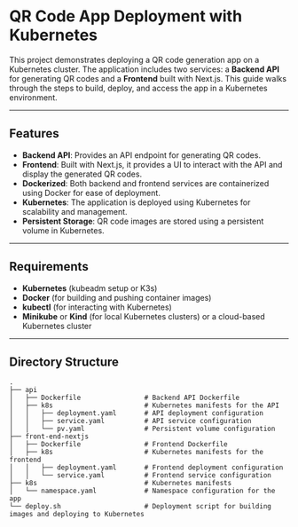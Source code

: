 # QR Code App Deployment with Kubernetes

This project demonstrates deploying a QR code generation app on a Kubernetes cluster. The application includes two services: a **Backend API** for generating QR codes and a **Frontend** built with Next.js. This guide walks through the steps to build, deploy, and access the app in a Kubernetes environment.

---

## Features

- **Backend API**: Provides an API endpoint for generating QR codes.
- **Frontend**: Built with Next.js, it provides a UI to interact with the API and display the generated QR codes.
- **Dockerized**: Both backend and frontend services are containerized using Docker for ease of deployment.
- **Kubernetes**: The application is deployed using Kubernetes for scalability and management.
- **Persistent Storage**: QR code images are stored using a persistent volume in Kubernetes.

---

## Requirements

- **Kubernetes** (kubeadm setup or K3s)
- **Docker** (for building and pushing container images)
- **kubectl** (for interacting with Kubernetes)
- **Minikube** or **Kind** (for local Kubernetes clusters) or a cloud-based Kubernetes cluster

---

## Directory Structure

```plaintext
.
├── api
│   ├── Dockerfile                # Backend API Dockerfile
│   ├── k8s                       # Kubernetes manifests for the API
│   │   ├── deployment.yaml       # API deployment configuration
│   │   ├── service.yaml          # API service configuration
│   │   └── pv.yaml               # Persistent volume configuration
├── front-end-nextjs
│   ├── Dockerfile                # Frontend Dockerfile
│   ├── k8s                       # Kubernetes manifests for the frontend
│   │   ├── deployment.yaml       # Frontend deployment configuration
│   │   └── service.yaml          # Frontend service configuration
├── k8s                           # Kubernetes manifests
│   └── namespace.yaml            # Namespace configuration for the app
└── deploy.sh                     # Deployment script for building images and deploying to Kubernetes
